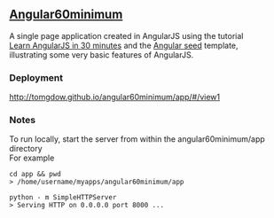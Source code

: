## [Angular60minimum](http://tomgdow.github.io/angular60minimum/app/#/view1)  
A single page application created in AngularJS using the tutorial   
[Learn AngularJS in 30 minutes](https://blog.revillweb.com/angularjs-tutorial-learn-angularjs-in-30-minutes-35b5eae52dc2#.pyf0ip87x) and the [Angular seed](https://github.com/angular/angular-seed) template,   
illustrating some very basic features of AngularJS.

### Deployment
http://tomgdow.github.io/angular60minimum/app/#/view1
### Notes
To run locally, start the server from within the angular60minimum/app directory  
For example  

    cd app && pwd   
    > /home/username/myapps/angular60minimum/app

    python - m SimpleHTTPServer
    > Serving HTTP on 0.0.0.0 port 8000 ...

